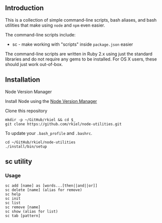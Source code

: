 ## Introduction

This is a collection of simple command-line scripts, bash aliases, and bash utilities that make using `node` and `npm` even easier.

The command-line scripts include:

* sc - make working with "scripts" inside `package.json` easier

The command-line scripts are written in Ruby 2.x using just the standard libraries and do not require any gems to be installed.
For OS X users, these should just work out-of-box.

## Installation

Node Version Manager

Install Node using the [Node Version Manager](docs/NVM.md)

Clone this repository

```
mkdir -p ~/GitHub/rkiel && cd $_
git clone https://github.com/rkiel/node-utilities.git
```

To update your `.bash_profile` and `.bashrc`.

```
cd ~/GitHub/rkiel/node-utilities
./install/bin/setup
```

## sc utility

### Usage

```unix
sc add [name] as [words...[then||and||or]]
sc delete [name] (alias for remove)
sc help
sc init
sc list
sc remove [name]
sc show (alias for list)
sc tab [pattern]
```
